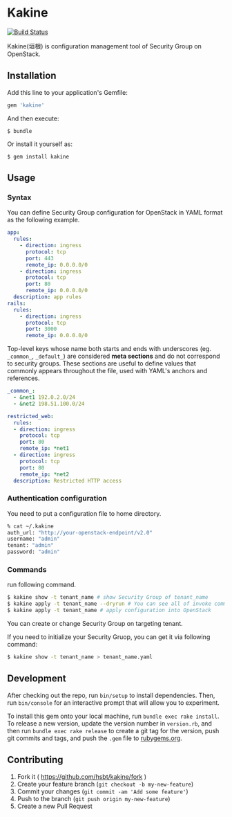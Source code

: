 # Kakine

[![Build Status](https://travis-ci.org/yaocloud/kakine.svg?branch=master)](https://travis-ci.org/yaocloud/kakine)

Kakine(垣根) is configuration management tool of Security Group on OpenStack.

## Installation

Add this line to your application's Gemfile:

```ruby
gem 'kakine'
```

And then execute:

    $ bundle

Or install it yourself as:

    $ gem install kakine

## Usage

### Syntax

You can define Security Group configuration for OpenStack in YAML format as the following example.

```yaml
app:
  rules:
    - direction: ingress
      protocol: tcp
      port: 443
      remote_ip: 0.0.0.0/0
    - direction: ingress
      protocol: tcp
      port: 80
      remote_ip: 0.0.0.0/0
  description: app rules
rails:
  rules:
    - direction: ingress
      protocol: tcp
      port: 3000
      remote_ip: 0.0.0.0/0
```


Top-level keys whose name both starts and ends with underscores (eg. `_common_`, `_default_`) are considered **meta sections** and do not correspond to security groups.
These sections are useful to define values that commonly appears throughout the file, used with YAML's anchors and references.

```yaml
_common_:
  - &net1 192.0.2.0/24
  - &net2 198.51.100.0/24

restricted_web:
  rules:
  - direction: ingress
    protocol: tcp
    port: 80
    remote_ip: *net1
  - direction: ingress
    protocol: tcp
    port: 80
    remote_ip: *net2
  description: Restricted HTTP access
```

### Authentication configuration

You need to put a configuration file to home directory.

```sh
% cat ~/.kakine
auth_url: "http://your-openstack-endpoint/v2.0"
username: "admin"
tenant: "admin"
password: "admin"
```

### Commands

run following command.

```sh
$ kakine show -t tenant_name # show Security Group of tenant_name
$ kakine apply -t tenant_name --dryrun # You can see all of invoke commands(dryrun)
$ kakine apply -t tenant_name # apply configuration into OpenStack
```

You can create or change Security Group on targeting tenant.

If you need to initialize your Security Gruop, you can get it via following command:

```sh
$ kakine show -t tenant_name > tenant_name.yaml
```

## Development

After checking out the repo, run `bin/setup` to install dependencies. Then, run `bin/console` for an interactive prompt that will allow you to experiment.

To install this gem onto your local machine, run `bundle exec rake install`. To release a new version, update the version number in `version.rb`, and then run `bundle exec rake release` to create a git tag for the version, push git commits and tags, and push the `.gem` file to [rubygems.org](https://rubygems.org).

## Contributing

1. Fork it ( https://github.com/hsbt/kakine/fork )
2. Create your feature branch (`git checkout -b my-new-feature`)
3. Commit your changes (`git commit -am 'Add some feature'`)
4. Push to the branch (`git push origin my-new-feature`)
5. Create a new Pull Request
